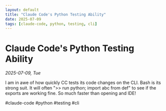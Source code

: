 ```yaml
---
layout: default
title: "Claude Code's Python Testing Ability"
date: 2025-07-09
tags: [claude-code, python, testing, cli]
---
```


# Claude Code's Python Testing Ability

*2025-07-09, Tue*

I am in awe of how quickly CC tests its code changes on the CLI. Bash is its strong suit.
It will often ">> run python; import abc from def" to see if the exports are working fine. So much faster than opening and IDE!

#claude-code #python #testing #cli